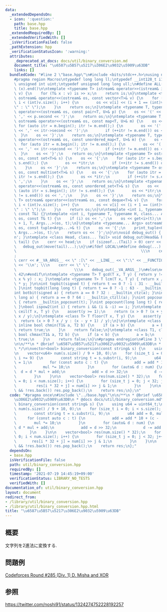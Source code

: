 ```yaml
---
data:
  _extendedDependsOn:
  - icon: ':question:'
    path: base.hpp
    title: base.hpp
  _extendedRequiredBy: []
  _extendedVerifiedWith: []
  _isVerificationFailed: false
  _pathExtension: hpp
  _verificationStatusIcon: ':warning:'
  attributes:
    _deprecated_at_docs: docs/util/binary_conversion.md
    document_title: "\u6587\u5B57\u5217\u306E2\u9032\u5909\u63DB"
    links: []
  bundledCode: "#line 2 \"base.hpp\"\n#include <bits/stdc++.h>\nusing namespace std;\n\
    #pragma region Macros\ntypedef long long ll;\ntypedef __int128_t i128;\ntypedef\
    \ unsigned int uint;\ntypedef unsigned long long ull;\n#define ALL(x) (x).begin(),\
    \ (x).end()\n\ntemplate <typename T> istream& operator>>(istream& is, vector<T>&\
    \ v) {\n    for (T& x : v) is >> x;\n    return is;\n}\ntemplate <typename T>\
    \ ostream& operator<<(ostream& os, const vector<T>& v) {\n    for (int i = 0;\
    \ i < (int)v.size(); i++) {\n        os << v[i] << (i + 1 == (int)v.size() ? \"\
    \" : \" \");\n    }\n    return os;\n}\ntemplate <typename T, typename U> ostream&\
    \ operator<<(ostream& os, const pair<T, U>& p) {\n    os << '(' << p.first <<\
    \ ',' << p.second << ')';\n    return os;\n}\ntemplate <typename T, typename U>\
    \ ostream& operator<<(ostream& os, const map<T, U>& m) {\n    os << '{';\n   \
    \ for (auto itr = m.begin(); itr != m.end();) {\n        os << '(' << itr->first\
    \ << ',' << itr->second << ')';\n        if (++itr != m.end()) os << ',';\n  \
    \  }\n    os << '}';\n    return os;\n}\ntemplate <typename T, typename U> ostream&\
    \ operator<<(ostream& os, const unordered_map<T, U>& m) {\n    os << '{';\n  \
    \  for (auto itr = m.begin(); itr != m.end();) {\n        os << '(' << itr->first\
    \ << ',' << itr->second << ')';\n        if (++itr != m.end()) os << ',';\n  \
    \  }\n    os << '}';\n    return os;\n}\ntemplate <typename T> ostream& operator<<(ostream&\
    \ os, const set<T>& s) {\n    os << '{';\n    for (auto itr = s.begin(); itr !=\
    \ s.end();) {\n        os << *itr;\n        if (++itr != s.end()) os << ',';\n\
    \    }\n    os << '}';\n    return os;\n}\ntemplate <typename T> ostream& operator<<(ostream&\
    \ os, const multiset<T>& s) {\n    os << '{';\n    for (auto itr = s.begin();\
    \ itr != s.end();) {\n        os << *itr;\n        if (++itr != s.end()) os <<\
    \ ',';\n    }\n    os << '}';\n    return os;\n}\ntemplate <typename T> ostream&\
    \ operator<<(ostream& os, const unordered_set<T>& s) {\n    os << '{';\n    for\
    \ (auto itr = s.begin(); itr != s.end();) {\n        os << *itr;\n        if (++itr\
    \ != s.end()) os << ',';\n    }\n    os << '}';\n    return os;\n}\ntemplate <typename\
    \ T> ostream& operator<<(ostream& os, const deque<T>& v) {\n    for (int i = 0;\
    \ i < (int)v.size(); i++) {\n        os << v[i] << (i + 1 == (int)v.size() ? \"\
    \" : \" \");\n    }\n    return os;\n}\n\ntemplate <int i, typename T> void print_tuple(ostream&,\
    \ const T&) {}\ntemplate <int i, typename T, typename H, class... Args> void print_tuple(ostream&\
    \ os, const T& t) {\n    if (i) os << ',';\n    os << get<i>(t);\n    print_tuple<i\
    \ + 1, T, Args...>(os, t);\n}\ntemplate <typename... Args> ostream& operator<<(ostream&\
    \ os, const tuple<Args...>& t) {\n    os << '{';\n    print_tuple<0, tuple<Args...>,\
    \ Args...>(os, t);\n    return os << '}';\n}\n\nvoid debug_out() { cerr << '\\\
    n'; }\ntemplate <class Head, class... Tail> void debug_out(Head&& head, Tail&&...\
    \ tail) {\n    cerr << head;\n    if (sizeof...(Tail) > 0) cerr << \", \";\n \
    \   debug_out(move(tail)...);\n}\n#ifdef LOCAL\n#define debug(...)           \
    \                                                        \\\n    cerr << \" \"\
    ;                                                                     \\\n   \
    \ cerr << #__VA_ARGS__ << \" :[\" << __LINE__ << \":\" << __FUNCTION__ << \"]\"\
    \ << '\\n'; \\\n    cerr << \" \";                                           \
    \                          \\\n    debug_out(__VA_ARGS__)\n#else\n#define debug(...)\
    \ 42\n#endif\n\ntemplate <typename T> T gcd(T x, T y) { return y != 0 ? gcd(y,\
    \ x % y) : x; }\ntemplate <typename T> T lcm(T x, T y) { return x / gcd(x, y)\
    \ * y; }\n\nint topbit(signed t) { return t == 0 ? -1 : 31 - __builtin_clz(t);\
    \ }\nint topbit(long long t) { return t == 0 ? -1 : 63 - __builtin_clzll(t); }\n\
    int botbit(signed a) { return a == 0 ? 32 : __builtin_ctz(a); }\nint botbit(long\
    \ long a) { return a == 0 ? 64 : __builtin_ctzll(a); }\nint popcount(signed t)\
    \ { return __builtin_popcount(t); }\nint popcount(long long t) { return __builtin_popcountll(t);\
    \ }\nbool ispow2(int i) { return i && (i & -i) == i; }\n\ntemplate <class T> T\
    \ ceil(T x, T y) {\n    assert(y >= 1);\n    return (x > 0 ? (x + y - 1) / y :\
    \ x / y);\n}\ntemplate <class T> T floor(T x, T y) {\n    assert(y >= 1);\n  \
    \  return (x > 0 ? x / y : (x - y + 1) / y);\n}\n\ntemplate <class T1, class T2>\
    \ inline bool chmin(T1& a, T2 b) {\n    if (a > b) {\n        a = b;\n       \
    \ return true;\n    }\n    return false;\n}\ntemplate <class T1, class T2> inline\
    \ bool chmax(T1& a, T2 b) {\n    if (a < b) {\n        a = b;\n        return\
    \ true;\n    }\n    return false;\n}\n#pragma endregion\n#line 3 \"util/binary_conversion.hpp\"\
    \n\n/**\n * @brief \u6587\u5B57\u5217\u306E2\u9032\u5909\u63DB\n * @docs docs/util/binary_conversion.md\n\
    \ */\n\nvector<bool> binary_conversion(const string& s) {\n    using u64 = uint64_t;\n\
    \n    vector<u64> num(s.size() / 9 + 10, 0);\n    for (size_t i = 0; i < s.size();\
    \ i += 9) {\n        const string t = s.substr(i, 9);\n        u64 add = 0, mul\
    \ = 1;\n        for (const auto c : t) {\n            add = add * 10 + (c - '0');\n\
    \            mul *= 10;\n        }\n        for (auto& d : num) {\n          \
    \  d = d * mul + add;\n            add = d >> 32;\n            d -= add << 32;\n\
    \        }\n    }\n\n    vector<bool> res(num.size() * 32);\n    for (size_t i\
    \ = 0; i < num.size(); i++) {\n        for (size_t j = 0; j < 32; j++) {\n   \
    \         res[i * 32 + j] = num[i] >> j & 1;\n        }\n    }\n\n    while (!res.empty()\
    \ && !res.back()) res.pop_back();\n    return res;\n};\n"
  code: "#pragma once\n#include \"../base.hpp\"\n\n/**\n * @brief \u6587\u5B57\u5217\
    \u306E2\u9032\u5909\u63DB\n * @docs docs/util/binary_conversion.md\n */\n\nvector<bool>\
    \ binary_conversion(const string& s) {\n    using u64 = uint64_t;\n\n    vector<u64>\
    \ num(s.size() / 9 + 10, 0);\n    for (size_t i = 0; i < s.size(); i += 9) {\n\
    \        const string t = s.substr(i, 9);\n        u64 add = 0, mul = 1;\n   \
    \     for (const auto c : t) {\n            add = add * 10 + (c - '0');\n    \
    \        mul *= 10;\n        }\n        for (auto& d : num) {\n            d =\
    \ d * mul + add;\n            add = d >> 32;\n            d -= add << 32;\n  \
    \      }\n    }\n\n    vector<bool> res(num.size() * 32);\n    for (size_t i =\
    \ 0; i < num.size(); i++) {\n        for (size_t j = 0; j < 32; j++) {\n     \
    \       res[i * 32 + j] = num[i] >> j & 1;\n        }\n    }\n\n    while (!res.empty()\
    \ && !res.back()) res.pop_back();\n    return res;\n};"
  dependsOn:
  - base.hpp
  isVerificationFile: false
  path: util/binary_conversion.hpp
  requiredBy: []
  timestamp: '2021-07-19 14:45:19+09:00'
  verificationStatus: LIBRARY_NO_TESTS
  verifiedWith: []
documentation_of: util/binary_conversion.hpp
layout: document
redirect_from:
- /library/util/binary_conversion.hpp
- /library/util/binary_conversion.hpp.html
title: "\u6587\u5B57\u5217\u306E2\u9032\u5909\u63DB"
---
```

## 概要
文字列を2進法に変換する.

## 問題例
[Codeforces Round #285 (Div. 1) D. Misha and XOR](https://codeforces.com/contest/504/problem/D)

## 参照
https://twitter.com/noshi91/status/1324274752228192257